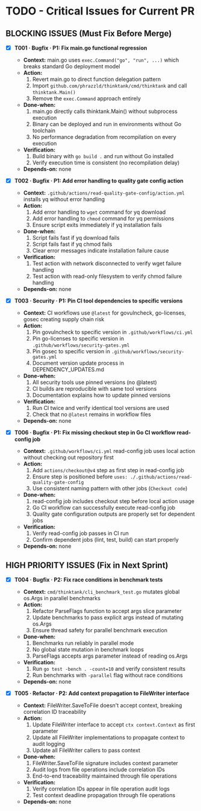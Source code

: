 # TODO - Critical Issues for Current PR

## BLOCKING ISSUES (Must Fix Before Merge)

- [x] **T001 · Bugfix · P1: Fix main.go functional regression**
    - **Context:** main.go uses `exec.Command("go", "run", ...)` which breaks standard Go deployment model
    - **Action:**
        1. Revert main.go to direct function delegation pattern
        2. Import `github.com/phrazzld/thinktank/cmd/thinktank` and call `thinktank.Main()`
        3. Remove the `exec.Command` approach entirely
    - **Done-when:**
        1. main.go directly calls thinktank.Main() without subprocess execution
        2. Binary can be deployed and run in environments without Go toolchain
        3. No performance degradation from recompilation on every execution
    - **Verification:**
        1. Build binary with `go build .` and run without Go installed
        2. Verify execution time is consistent (no recompilation delay)
    - **Depends-on:** none

- [x] **T002 · Bugfix · P1: Add error handling to quality gate config action**
    - **Context:** `.github/actions/read-quality-gate-config/action.yml` installs yq without error handling
    - **Action:**
        1. Add error handling to `wget` command for yq download
        2. Add error handling to `chmod` command for yq permissions
        3. Ensure script exits immediately if yq installation fails
    - **Done-when:**
        1. Script fails fast if yq download fails
        2. Script fails fast if yq chmod fails
        3. Clear error messages indicate installation failure cause
    - **Verification:**
        1. Test action with network disconnected to verify wget failure handling
        2. Test action with read-only filesystem to verify chmod failure handling
    - **Depends-on:** none

- [x] **T003 · Security · P1: Pin CI tool dependencies to specific versions**
    - **Context:** CI workflows use `@latest` for govulncheck, go-licenses, gosec creating supply chain risk
    - **Action:**
        1. Pin govulncheck to specific version in `.github/workflows/ci.yml`
        2. Pin go-licenses to specific version in `.github/workflows/security-gates.yml`
        3. Pin gosec to specific version in `.github/workflows/security-gates.yml`
        4. Document version update process in DEPENDENCY_UPDATES.md
    - **Done-when:**
        1. All security tools use pinned versions (no @latest)
        2. CI builds are reproducible with same tool versions
        3. Documentation explains how to update pinned versions
    - **Verification:**
        1. Run CI twice and verify identical tool versions are used
        2. Check that no `@latest` remains in workflow files
    - **Depends-on:** none

- [x] **T006 · Bugfix · P1: Fix missing checkout step in Go CI workflow read-config job**
    - **Context:** `.github/workflows/ci.yml` read-config job uses local action without checking out repository first
    - **Action:**
        1. Add `actions/checkout@v4` step as first step in read-config job
        2. Ensure step is positioned before `uses: ./.github/actions/read-quality-gate-config`
        3. Use consistent naming pattern with other jobs (`Checkout code`)
    - **Done-when:**
        1. read-config job includes checkout step before local action usage
        2. Go CI workflow can successfully execute read-config job
        3. Quality gate configuration outputs are properly set for dependent jobs
    - **Verification:**
        1. Verify read-config job passes in CI run
        2. Confirm dependent jobs (lint, test, build) can start properly
    - **Depends-on:** none

## HIGH PRIORITY ISSUES (Fix in Next Sprint)

- [x] **T004 · Bugfix · P2: Fix race conditions in benchmark tests**
    - **Context:** `cmd/thinktank/cli_benchmark_test.go` mutates global os.Args in parallel benchmarks
    - **Action:**
        1. Refactor ParseFlags function to accept args slice parameter
        2. Update benchmarks to pass explicit args instead of mutating os.Args
        3. Ensure thread safety for parallel benchmark execution
    - **Done-when:**
        1. Benchmarks run reliably in parallel mode
        2. No global state mutation in benchmark loops
        3. ParseFlags accepts args parameter instead of reading os.Args
    - **Verification:**
        1. Run `go test -bench . -count=10` and verify consistent results
        2. Run benchmarks with `-parallel` flag without race conditions
    - **Depends-on:** none

- [x] **T005 · Refactor · P2: Add context propagation to FileWriter interface**
    - **Context:** FileWriter.SaveToFile doesn't accept context, breaking correlation ID traceability
    - **Action:**
        1. Update FileWriter interface to accept `ctx context.Context` as first parameter
        2. Update all FileWriter implementations to propagate context to audit logging
        3. Update all FileWriter callers to pass context
    - **Done-when:**
        1. FileWriter.SaveToFile signature includes context parameter
        2. Audit logs from file operations include correlation IDs
        3. End-to-end traceability maintained through file operations
    - **Verification:**
        1. Verify correlation IDs appear in file operation audit logs
        2. Test context deadline propagation through file operations
    - **Depends-on:** none
